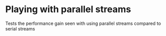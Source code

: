 # Playing with parallel streams

Tests the performance gain seen with using parallel streams compared to serial streams
